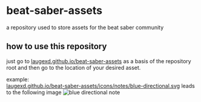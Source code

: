 # beat-saber-assets
a repository used to store assets for the beat saber community

## how to use this repository
just go to [laugexd.github.io/beat-saber-assets](https://laugexd.github.io/beat-saber-assets/) as a basis of the repository root and then go to the location of your desired asset.

example:  
[laugexd.github.io/beat-saber-assets/icons/notes/blue-directional.svg](https://laugexd.github.io/beat-saber-assets/icons/notes/blue-directional.svg) leads to the following image
![blue directional note](https://laugexd.github.io/beat-saber-assets/icons/notes/blue-directional.svg)